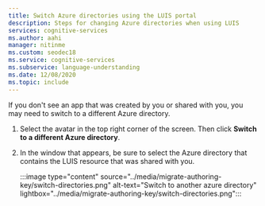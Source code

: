 ```yaml
---
title: Switch Azure directories using the LUIS portal
description: Steps for changing Azure directories when using LUIS
services: cognitive-services
ms.author: aahi
manager: nitinme
ms.custom: seodec18
ms.service: cognitive-services
ms.subservice: language-understanding
ms.date: 12/08/2020
ms.topic: include
---
```


If you don't see an app that was created by you or shared with you, you may need to switch to a different Azure directory.

1. Select the avatar in the top right corner of the screen. Then click **Switch to a different Azure directory**. 
2. In the window that appears, be sure to select the Azure directory that contains the LUIS resource that was shared with you. 

    :::image type="content" source="../media/migrate-authoring-key/switch-directories.png" alt-text="Switch to another azure directory" lightbox="../media/migrate-authoring-key/switch-directories.png":::
